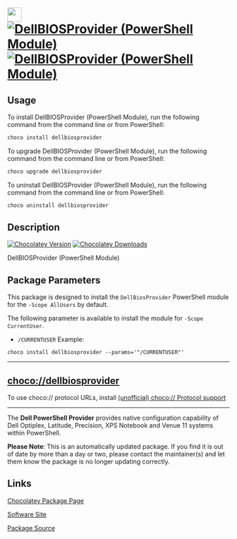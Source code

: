 ﻿# <img src="https://rawcdn.githack.com/strausmann/ChocolateyPackages/47742fe1a3d9fdaf2f275d48cf6d6a024d4140fb/icons/powershell.png" width="32" height="32"/> [![DellBIOSProvider (PowerShell Module)](https://img.shields.io/chocolatey/v/dellbiosprovider.svg?label=DellBIOSProvider+(PowerShell+Module))](https://community.chocolatey.org/packages/dellbiosprovider) [![DellBIOSProvider (PowerShell Module)](https://img.shields.io/chocolatey/dt/dellbiosprovider.svg)](https://community.chocolatey.org/packages/dellbiosprovider)

## Usage

To install DellBIOSProvider (PowerShell Module), run the following command from the command line or from PowerShell:

```powershell
choco install dellbiosprovider
```

To upgrade DellBIOSProvider (PowerShell Module), run the following command from the command line or from PowerShell:

```powershell
choco upgrade dellbiosprovider
```

To uninstall DellBIOSProvider (PowerShell Module), run the following command from the command line or from PowerShell:

```powershell
choco uninstall dellbiosprovider
```

## Description

[![Chocolatey Version](https://img.shields.io/chocolatey/v/dellbiosprovider)](https://community.chocolatey.org/packages/dellbiosprovider)
[![Chocolatey Downloads](https://img.shields.io/chocolatey/dt/dellbiosprovider)](https://community.chocolatey.org/packages/dellbiosprovider)

DellBIOSProvider (PowerShell Module)

## Package Parameters

This package is designed to install the `DellBiosProvider` PowerShell module for the `-Scope AllUsers` by default.

The following parameter is available to install the module for `-Scope CurrentUser`.

* `/CURRENTUSER`
Example:

```shell
choco install dellbiosprovider --params='"/CURRENTUSER"'
```

---

## [choco://dellbiosprovider](choco://dellbiosprovider)

To use choco:// protocol URLs, install [(unofficial) choco:// Protocol support](https://chocolatey.org/packages/choco-protocol-support)

---

The **Dell PowerShell Provider** provides native configuration capability of Dell Optiplex, Latitude, Precision, XPS Notebook and Venue 11 systems within PowerShell.

**Please Note**: This is an automatically updated package. If you find it is out of date by more than a day or two, please contact the maintainer(s) and let them know the package is no longer updating correctly.



## Links

[Chocolatey Package Page](https://community.chocolatey.org/packages/dellbiosprovider)

[Software Site](https://en.community.dell.com/techcenter/enterprise-client/w/wiki/6901.dell-command-powershell-provider)

[Package Source](https://github.com/strausmann/ChocolateyPackages/tree/master/automatic/dellbiosprovider)


